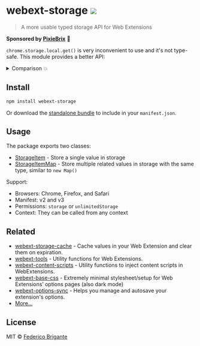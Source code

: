 # webext-storage [![][badge-gzip]][link-bundlephobia]

[badge-gzip]: https://img.shields.io/bundlephobia/minzip/webext-storage.svg?label=gzipped
[link-bundlephobia]: https://bundlephobia.com/result?p=webext-storage

> A more usable typed storage API for Web Extensions

**Sponsored by [PixieBrix](https://www.pixiebrix.com)** :tada:

`chrome.storage.local.get()` is very inconvenient to use and it's not type-safe. This module provides a better API:

<details><summary>Comparison 💥</summary>

```ts
const options = new StorageItem<Record<string, string>>('user-options');
const value = await options.get(); // The type is `Record<string, string> | undefined`
await options.set({color: 'red'}) // Type-checked
options.onChanged(newValue => {
	console.log('New options', newValue)
});
```

- The storage item is defined in a single place, including its storageArea, its types and default value
- `item.get()` returns the raw value instead of an object
- Every `get` and `set` operation is type-safe
- If you provide a `defaultValue`, the return type will not be ` | undefined`
- The `onChanged` example speaks for itself

Now compare it to the native API:

```ts
const storage = await chrome.storage.local.get('user-options');
const value = storage['user-options']; // The type is `any`
await chrome.storage.local.set({['user-options']: {color: 'red'}}); // Not type-checked
chrome.storage.onChanged.addListener((storageArea, change) => {
	if (storageArea === 'local' && change['user-options']) { // Repetitive
		console.log('New options', change['user-options'].newValue)
	}
});
```

</details>

## Install

```sh
npm install webext-storage
```

Or download the [standalone bundle](https://bundle.fregante.com/?pkg=webext-storage&name=window) to include in your `manifest.json`.

## Usage

The package exports two classes:

- [StorageItem](./source/storage-item.md) - Store a single value in storage
- [StorageItemMap](./source/storage-item-map.md) - Store multiple related values in storage with the same type, similar to `new Map()`

Support:

- Browsers: Chrome, Firefox, and Safari
- Manifest: v2 and v3
- Permissions: `storage` or `unlimitedStorage`
- Context: They can be called from any context

## Related

- [webext-storage-cache](https://github.com/fregante/webext-storage-cache) - Cache values in your Web Extension and clear them on expiration.
- [webext-tools](https://github.com/fregante/webext-tools) - Utility functions for Web Extensions.
- [webext-content-scripts](https://github.com/fregante/webext-content-scripts) - Utility functions to inject content scripts in WebExtensions.
- [webext-base-css](https://github.com/fregante/webext-base-css) - Extremely minimal stylesheet/setup for Web Extensions’ options pages (also dark mode)
- [webext-options-sync](https://github.com/fregante/webext-options-sync) - Helps you manage and autosave your extension's options.
- [More…](https://github.com/fregante/webext-fun)

## License

MIT © [Federico Brigante](https://fregante.com)
